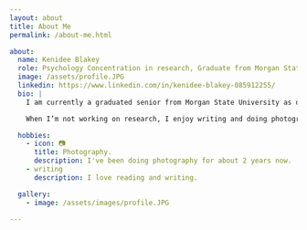 ```yaml
---
layout: about
title: About Me
permalink: /about-me.html

about:
  name: Kenidee Blakey
  role: Psychology Concentration in research, Graduate from Morgan State university
  image: /assets/profile.JPG
  linkedin: https://www.linkedin.com/in/kenidee-blakey-085912255/
  bio: |
    I am currently a graduated senior from Morgan State University as of May 2025. I graduated with my Bachelors of Science. Majoring in Psychology with a concentration in research

    When I’m not working on research, I enjoy writing and doing photography.

  hobbies:
    - icon: 📷
      title: Photography. 
      description: I've been doing photography for about 2 years now.
    - writing
      description: I love reading and writing.

  gallery:
    - image: /assets/images/profile.JPG
      
---
```

